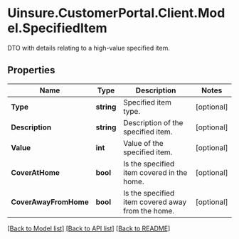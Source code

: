 # Uinsure.CustomerPortal.Client.Model.SpecifiedItem
DTO with details relating to a high-value specified item.

## Properties

Name | Type | Description | Notes
------------ | ------------- | ------------- | -------------
**Type** | **string** | Specified item type. | [optional] 
**Description** | **string** | Description of the specified item. | [optional] 
**Value** | **int** | Value of the specified item. | [optional] 
**CoverAtHome** | **bool** | Is the specified item covered in the home. | [optional] 
**CoverAwayFromHome** | **bool** | Is the specified item covered away from the home. | [optional] 

[[Back to Model list]](../README.md#documentation-for-models) [[Back to API list]](../README.md#documentation-for-api-endpoints) [[Back to README]](../README.md)

